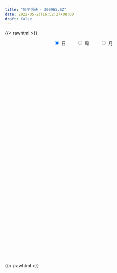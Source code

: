 ```yaml
---
title: "恒宇信通 - 300965.SZ"
date: 2022-05-23T16:52:27+08:00
draft: false
---
```

{{< rawhtml >}}
    <div style="text-align: center">
        <label style="padding: 1rem;"><input style="margin-right: .5rem" type="radio" name="period" value="D" checked onclick="period_change(this)">日</label>
        <label style="padding: 1rem;"><input style="margin-right: .5rem" type="radio" name="period" value="W" onclick="period_change(this)">周</label>
        <label style="padding: 1rem;"><input style="margin-right: .5rem" type="radio" name="period" value="M" onclick="period_change(this)">月</label>
    </div>
    <div id="chart" style="height: 700px;"></div> 
    <script type="text/javascript">
        const D_v = [9160.48,12049.54,10924.5,15261.58,15740.58,11401.06,9531.95,7864.56,5681.0,8265.05,11818.43,9844.99,23509.41,13807.13,10672.39,13280.68,8217.81,9578.67,6442.9,13293.19,30014.98,19151.62,13128.93,21829.76,13429.08,9040.24,16510.15,22124.66,26097.82,16733.57,14391.25,9652.21,12975.05,13853.31,8326.5,10022.7,8595.11,5130.0,5241.33,5235.06,9076.5,6851.0,5909.75,9123.19,5617.13,5884.0,8037.5,6191.25,4481.19,5969.0,6780.0,12691.89,10681.6,14062.66,8988.0,5405.31,7578.82,8328.32,7356.56,9283.16,50428.32,41415.47,22130.64,45776.74,29108.02,19639.81,17754.15,13187.85,33566.63,26972.11,21174.82,14106.37,17080.27,14051.38,13461.19,17861.93,32211.94,18203.41,12422.67,8990.82,7352.0,7813.95,6219.0,7146.79,10285.98,8686.0,6258.77,5938.61,5007.0,5692.0,5475.13,6262.87,6101.0,3756.0,3782.42,6301.0,2643.0,7384.42,2875.19,2671.79,5086.77,3111.77,4320.33,3459.86,3361.0,2492.79,2531.72,2057.0,4333.6,2473.23,3459.0,3182.0,4315.0,4902.0,2685.0,3309.0,18008.93,9796.6,6946.35,5557.09,5809.6,7479.13,6694.29,6049.5,11014.87,7455.45,8727.87,4918.26,8746.62,5589.1,5187.18,7379.26,19926.78,29752.11,16849.77,14820.7,9733.89,6530.0,9584.0,6577.62,6767.0,6761.56,3729.09,4214.8,3882.14,3924.0,5460.3,4332.65,5495.96,4817.96,4742.0,3089.0,2455.0,3717.76,5290.03,2254.0,2271.0,4096.33,4088.57,2464.76,2799.0,3795.0,2236.0,3483.0,2636.0,2665.0,2564.0,2916.0,3197.16,3556.15,3388.0,2181.0,4490.91,2247.0,1500.0,5892.91,4681.91,4108.95,2558.0,1318.0,1993.74,2028.91,1906.95,2204.91,3231.69,1864.0,2118.0,4148.0,2060.0,2145.0,3689.0,4477.74,14650.22,8719.84,5685.11,5063.91,4263.52,4455.33,3187.23,2947.0,3579.99,3839.0,2314.0,1937.0,17328.19,11474.39,9558.23,6762.9,4058.21,5592.61,5785.0,5019.0,3744.29,2846.95,2007.95,2232.0,2302.94,4034.0,2665.0,2570.75,6328.0,6243.4,5180.65,10968.99,5791.56,2626.05,4710.01,2144.79,1806.0,2035.0,2759.0,3152.0,3722.18,2876.01,3169.61,8451.66,6895.52,4640.65,3603.46,3017.57,3094.0,3785.74,2639.66,1939.35,4785.57,3083.0,2936.48,1835.51,2328.0,1461.0]
const D_histogram = [0.0,0.0394137892,0.1255240139,0.2456368838,0.3280856956,0.2922320019,0.1631033542,-0.0072865057,-0.0825957503,-0.0731016272,0.0511176536,0.092559173,0.2718249695,0.3742970061,0.3962461076,0.2373977558,0.127453825,-0.0420913084,-0.1123742227,-0.0354525979,0.2459305733,0.3548902271,0.2650181326,0.3928629824,0.2730471258,0.2110683596,0.2436300904,0.4563538424,0.6676999435,0.5847839039,0.393195947,0.2702770495,0.2089897165,-0.058544228,-0.2325077867,-0.4989943637,-0.8109183068,-0.8944436326,-0.9183788824,-0.8480094928,-0.707524344,-0.6539264892,-0.6120729765,-0.6543226019,-0.6938880085,-0.7466225261,-0.6219028879,-0.5091416677,-0.4111791515,-0.3164795465,-0.3282617922,-0.4379659877,-0.3942510919,-0.2729998802,-0.4866849447,-0.498492025,-0.5530421242,-0.3986044987,-0.3513847343,-0.13372527,0.9977996645,1.4018263224,1.6547955091,1.9224110972,1.7895940716,1.5477997896,1.350232797,1.1819223572,1.1829447262,1.0805826238,0.6533954868,0.3606927354,0.3805932354,0.2779811188,0.0720553337,0.0838685318,-0.8203692141,-1.5111281503,-1.8522910606,-2.0383817313,-2.0203394493,-1.9402528846,-1.745111187,-1.5115489453,-1.1829319639,-0.8947826867,-0.7305793226,-0.6567491188,-0.561526242,-0.4846865329,-0.385278158,-0.3328549259,-0.3737736736,-0.3106562722,-0.2685328377,-0.3502923594,-0.3074183805,-0.4770674113,-0.5025451201,-0.4211381658,-0.2371168284,-0.1459420292,0.058090032,0.2409823088,0.2964650235,0.3572122463,0.3630155178,0.3664345674,0.2677892666,0.1888667152,0.2255683417,0.2148783856,0.2281617753,0.0446565388,-0.0082524771,0.0649675564,0.474908867,0.6163938634,0.7371471558,0.7456367638,0.780534552,0.8424159661,0.8700975138,0.8378092921,0.9457675278,0.9500197096,0.7081932937,0.6135627751,0.6096486346,0.5433467576,0.476554781,0.457181342,0.6710808501,0.9227223318,0.8049246486,0.6290270261,0.4927855518,0.4033730441,0.1313761044,0.0026813521,-0.2457959656,-0.5334286819,-0.6136055657,-0.6270746938,-0.6234008077,-0.5369161403,-0.3820537323,-0.3313415306,-0.2131566128,-0.2000659391,-0.3041306766,-0.310189986,-0.2850674224,-0.3323271641,-0.4485232766,-0.4846657553,-0.4414676252,-0.2942772945,-0.147025984,-0.0466874592,0.0497260178,0.0364035995,0.0563863454,-0.0200800697,-0.0367965397,-0.0687095676,-0.0381185368,-0.01645482,-0.0519006689,0.0345498344,0.0268660597,0.0007274343,-0.1632450896,-0.3165730755,-0.3874614838,-0.3950592283,-0.4599681069,-0.6003816911,-0.6019779532,-0.5234067951,-0.3809215387,-0.1985955125,-0.0559246235,-0.0373578223,0.0639934741,0.1428505547,0.2063401762,0.3151115008,0.3265053129,0.3635917087,0.3763564673,0.4221277304,0.6141369923,0.6514912107,0.6273963688,0.5997192896,0.4690490213,0.2981126338,0.1427665402,-0.0134968766,-0.2591157542,-0.5019640376,-0.5715715506,-0.5767830381,-0.161605798,-0.1712275792,-0.2254013885,-0.1950177249,-0.1957463152,-0.0955139164,-0.0455278063,0.0176733872,-0.025876765,-0.084855042,-0.1514945815,-0.2178210571,-0.2270092476,-0.1266330711,-0.1067852548,-0.0297180963,0.1188077347,0.2925785414,0.1979802569,-0.1834869046,-0.5558639455,-0.7320009429,-0.9293136353,-0.94747148,-0.8885177918,-0.8142062586,-0.8146333046,-0.7285615562,-0.9102138423,-1.0323695884,-0.938722485,-1.0763446176,-0.8916815905,-0.5847784475,-0.308548722,-0.00916213,0.2826835134,0.4734490562,0.654874236,0.7620059614,0.7960739018,0.7692593866,0.8073219066,0.8158423749,0.8118366269,0.7951484542]
const D_fast = [0.0,0.0492672365,0.1667584646,0.3482805555,0.5127507912,0.549955098,0.4616022888,0.2893908025,0.1934326203,0.1846513367,0.3216500308,0.3862313435,0.6334533823,0.8294996705,0.9505102988,0.851011386,0.7729309115,0.592862951,0.494486481,0.5625449564,0.9054107709,1.1030929814,1.0794754201,1.3055360154,1.2539819404,1.244770264,1.3382395174,1.66505173,2.043322817,2.1066027533,2.0133137832,1.9579641481,1.9489242443,1.6667542428,1.4346637374,1.0434285695,0.5287750497,0.2216388157,-0.0318911547,-0.1735241383,-0.2099200755,-0.3198038431,-0.4309685744,-0.6367988503,-0.849836259,-1.0892264082,-1.1199824919,-1.1345066887,-1.1393389603,-1.123759242,-1.2176069357,-1.4368026281,-1.4916505053,-1.4386492637,-1.7740055643,-1.9104356509,-2.1032462812,-2.0484597803,-2.0890861995,-1.9048580527,-0.5238832021,0.2306000365,0.8972681004,1.6454864628,1.9600679551,2.1052236206,2.2452148271,2.3723849767,2.6691435272,2.8369270807,2.5730888154,2.3705592479,2.4856080568,2.4524912199,2.2645792682,2.2973595993,1.1880295498,0.1194885761,-0.6847470994,-1.380433203,-1.8674757832,-2.2724524398,-2.5135885389,-2.6579135334,-2.6250295431,-2.5605759376,-2.5790174041,-2.66937448,-2.7145331637,-2.7588650878,-2.7557762524,-2.7865667517,-2.9209289179,-2.9354755845,-2.9604853595,-3.1298179711,-3.1637985873,-3.4527144708,-3.6038284597,-3.6277060469,-3.5029639166,-3.4482746246,-3.2297200554,-2.9865822014,-2.8569832309,-2.7069329465,-2.6103757955,-2.5153481041,-2.5470460882,-2.5787519608,-2.4856582489,-2.4426286086,-2.3723047751,-2.5446458769,-2.5996180121,-2.5101560894,-1.9814875621,-1.6859040998,-1.3808640185,-1.1859652196,-0.9559337934,-0.6834483878,-0.4382424616,-0.2610783603,0.0833217573,0.3250788665,0.2603007741,0.3190609493,0.4675589674,0.5370937798,0.5894404985,0.6843623949,1.0660321156,1.5483541803,1.6317876591,1.6131467931,1.6001017068,1.6115324601,1.3723795465,1.2443551322,0.9344288232,0.5134389364,0.2798606611,0.1096228596,-0.0425534563,-0.0902978239,-0.030948849,-0.0630720299,0.0018237347,-0.0351020763,-0.215199483,-0.298806289,-0.3449505809,-0.4752921136,-0.7036190453,-0.8609279628,-0.9280967391,-0.854475732,-0.7439809175,-0.6553142575,-0.546469276,-0.5506907944,-0.5166114622,-0.5980978947,-0.6240134997,-0.6731039195,-0.6520425229,-0.634492511,-0.6829135272,-0.5878255653,-0.5887928251,-0.6147495919,-0.8195333882,-1.052004643,-1.2197584222,-1.3261209738,-1.5060218791,-1.7965308861,-1.9486216365,-2.0009021772,-1.9536473054,-1.8209701574,-1.6922804242,-1.6830530786,-1.5657034137,-1.4511336944,-1.3360590288,-1.148509829,-1.0554896887,-0.9275053657,-0.8206514903,-0.6693482946,-0.3238047846,-0.1235777636,0.0091764867,0.1314292299,0.118021217,0.0216129879,-0.0980414707,-0.2576791066,-0.5680769228,-0.9364162155,-1.1489166162,-1.2983238632,-0.9235480726,-0.9759767487,-1.0865009051,-1.1048716726,-1.1545368418,-1.078182922,-1.0395787635,-0.9719592233,-1.0219785667,-1.1021706042,-1.2066837891,-1.3274655289,-1.3934060313,-1.3246881226,-1.3315366201,-1.2618989857,-1.083671221,-0.8367557789,-0.8818589991,-1.3091978868,-1.8205409141,-2.1796781472,-2.6093192484,-2.8643449631,-3.0275207228,-3.1567607543,-3.3608461265,-3.4569147671,-3.8661205138,-4.246368657,-4.3874021749,-4.7941104618,-4.8323678324,-4.6716593012,-4.4725667563,-4.1754706968,-3.812954175,-3.5038263682,-3.1586826293,-2.8610494136,-2.6279629978,-2.4624626663,-2.2225696696,-2.0100886076,-1.8111351989,-1.6290362581]
const D_slow = [0.0,0.0098534473,0.0412344508,0.1026436717,0.1846650956,0.2577230961,0.2984989346,0.2966773082,0.2760283706,0.2577529638,0.2705323772,0.2936721705,0.3616284128,0.4552026644,0.5542641913,0.6136136302,0.6454770865,0.6349542594,0.6068607037,0.5979975542,0.6594801976,0.7482027543,0.8144572875,0.9126730331,0.9809348145,1.0337019044,1.094609427,1.2086978876,1.3756228735,1.5218188495,1.6201178362,1.6876870986,1.7399345277,1.7252984707,1.6671715241,1.5424229332,1.3396933565,1.1160824483,0.8864877277,0.6744853545,0.4976042685,0.3341226462,0.1811044021,0.0175237516,-0.1559482505,-0.3426038821,-0.498079604,-0.6253650209,-0.7281598088,-0.8072796955,-0.8893451435,-0.9988366404,-1.0973994134,-1.1656493834,-1.2873206196,-1.4119436259,-1.5502041569,-1.6498552816,-1.7377014652,-1.7711327827,-1.5216828666,-1.171226286,-0.7575274087,-0.2769246344,0.1704738835,0.5574238309,0.8949820302,1.1904626195,1.486198801,1.756344457,1.9196933287,2.0098665125,2.1050148214,2.1745101011,2.1925239345,2.2134910674,2.0083987639,1.6306167263,1.1675439612,0.6579485284,0.152863666,-0.3321995551,-0.7684773519,-1.1463645882,-1.4420975792,-1.6657932508,-1.8484380815,-2.0126253612,-2.1530069217,-2.2741785549,-2.3704980944,-2.4537118259,-2.5471552443,-2.6248193123,-2.6919525218,-2.7795256116,-2.8563802068,-2.9756470596,-3.1012833396,-3.2065678811,-3.2658470882,-3.3023325955,-3.2878100875,-3.2275645102,-3.1534482544,-3.0641451928,-2.9733913133,-2.8817826715,-2.8148353548,-2.767618676,-2.7112265906,-2.6575069942,-2.6004665504,-2.5893024157,-2.591365535,-2.5751236459,-2.4563964291,-2.3022979633,-2.1180111743,-1.9316019834,-1.7364683454,-1.5258643539,-1.3083399754,-1.0988876524,-0.8624457705,-0.6249408431,-0.4478925196,-0.2945018259,-0.1420896672,-0.0062529778,0.1128857174,0.2271810529,0.3949512655,0.6256318484,0.8268630106,0.9841197671,1.107316155,1.208159416,1.2410034421,1.2416737802,1.1802247888,1.0468676183,0.8934662269,0.7366975534,0.5808473515,0.4466183164,0.3511048833,0.2682695007,0.2149803475,0.1649638627,0.0889311936,0.0113836971,-0.0598831585,-0.1429649496,-0.2550957687,-0.3762622075,-0.4866291138,-0.5601984375,-0.5969549335,-0.6086267983,-0.5961952938,-0.587094394,-0.5729978076,-0.578017825,-0.58721696,-0.6043943519,-0.6139239861,-0.6180376911,-0.6310128583,-0.6223753997,-0.6156588848,-0.6154770262,-0.6562882986,-0.7354315675,-0.8322969384,-0.9310617455,-1.0460537722,-1.196149195,-1.3466436833,-1.4774953821,-1.5727257667,-1.6223746449,-1.6363558007,-1.6456952563,-1.6296968878,-1.5939842491,-1.542399205,-1.4636213298,-1.3819950016,-1.2910970744,-1.1970079576,-1.091476025,-0.9379417769,-0.7750689742,-0.6182198821,-0.4682900597,-0.3510278043,-0.2764996459,-0.2408080108,-0.24418223,-0.3089611686,-0.4344521779,-0.5773450656,-0.7215408251,-0.7619422746,-0.8047491694,-0.8610995166,-0.9098539478,-0.9587905266,-0.9826690057,-0.9940509573,-0.9896326105,-0.9961018017,-1.0173155622,-1.0551892076,-1.1096444718,-1.1663967837,-1.1980550515,-1.2247513652,-1.2321808893,-1.2024789556,-1.1293343203,-1.0798392561,-1.1257109822,-1.2646769686,-1.4476772043,-1.6800056131,-1.9168734831,-2.1390029311,-2.3425544957,-2.5462128219,-2.7283532109,-2.9559066715,-3.2139990686,-3.4486796898,-3.7177658442,-3.9406862419,-4.0868808537,-4.1640180342,-4.1663085668,-4.0956376884,-3.9772754244,-3.8135568654,-3.623055375,-3.4240368996,-3.2317220529,-3.0298915763,-2.8259309825,-2.6229718258,-2.4241847123]
const D_data = [['2021-05-12', 78.6952, 78.0677, 77.2012, 78.8147],['2021-05-13', 77.3904, 78.6853, 77.1912, 80.4482],['2021-05-14', 79.0837, 79.6813, 78.2072, 80.1494],['2021-05-17', 80.6773, 80.8267, 80.6574, 83.2669],['2021-05-18', 79.6813, 81.1554, 78.4363, 82.4602],['2021-05-19', 80.6773, 80.0797, 80.0299, 82.241],['2021-05-20', 80.2789, 78.6853, 78.6853, 80.4781],['2021-05-21', 78.6355, 77.4602, 77.4203, 79.1534],['2021-05-24', 77.61, 77.99, 77.28, 78.66],['2021-05-25', 77.91, 78.85, 77.52, 79.49],['2021-05-26', 79.03, 80.68, 78.41, 80.86],['2021-05-27', 80.16, 80.19, 80.01, 81.15],['2021-05-28', 80.19, 82.71, 80.02, 84.2],['2021-05-31', 83.58, 82.83, 81.8, 83.58],['2021-06-01', 82.35, 82.54, 82.08, 83.4],['2021-06-02', 82.25, 80.24, 80.11, 82.5],['2021-06-03', 80.24, 80.36, 80.2, 81.28],['2021-06-04', 80.6, 78.98, 78.91, 80.88],['2021-06-07', 79.0, 79.6, 78.93, 80.39],['2021-06-08', 79.25, 81.49, 78.6, 81.49],['2021-06-09', 81.5, 85.2, 81.5, 86.78],['2021-06-10', 84.5, 84.44, 83.5, 85.56],['2021-06-11', 84.02, 82.36, 82.12, 85.32],['2021-06-15', 81.88, 85.58, 81.0, 86.72],['2021-06-16', 85.13, 82.9, 82.28, 85.39],['2021-06-17', 82.4, 83.47, 82.4, 84.66],['2021-06-18', 84.0, 84.91, 82.8, 86.72],['2021-06-21', 84.75, 88.28, 84.69, 89.05],['2021-06-22', 87.9, 90.05, 86.51, 91.6],['2021-06-23', 89.75, 87.42, 87.28, 89.75],['2021-06-24', 87.5, 85.93, 85.62, 88.94],['2021-06-25', 86.0, 86.44, 84.89, 86.85],['2021-06-28', 86.44, 87.15, 86.44, 88.77],['2021-06-29', 87.01, 83.98, 83.95, 87.96],['2021-06-30', 84.0, 84.08, 83.1, 84.65],['2021-07-01', 85.0, 81.66, 81.62, 85.32],['2021-07-02', 81.5, 79.2, 79.1, 81.99],['2021-07-05', 79.0, 80.48, 78.81, 80.69],['2021-07-06', 80.1, 80.35, 79.75, 81.16],['2021-07-07', 80.2, 81.06, 79.5, 81.27],['2021-07-08', 80.43, 81.97, 80.43, 82.89],['2021-07-09', 81.5, 80.92, 80.58, 81.77],['2021-07-12', 81.0, 80.56, 79.79, 81.19],['2021-07-13', 80.56, 79.01, 78.7, 80.86],['2021-07-14', 78.98, 78.27, 78.11, 79.25],['2021-07-15', 78.5, 77.24, 76.84, 78.94],['2021-07-16', 77.3, 79.05, 77.02, 79.97],['2021-07-19', 78.78, 79.01, 78.2, 80.5],['2021-07-20', 78.01, 78.93, 77.6, 79.4],['2021-07-21', 78.89, 79.01, 78.66, 79.45],['2021-07-22', 79.15, 77.52, 77.5, 79.18],['2021-07-23', 77.5, 75.52, 73.98, 78.09],['2021-07-26', 75.7, 76.78, 75.43, 78.88],['2021-07-27', 76.25, 77.77, 73.98, 79.0],['2021-07-28', 77.08, 72.84, 71.51, 77.08],['2021-07-29', 73.19, 74.17, 73.19, 75.15],['2021-07-30', 73.68, 72.82, 72.43, 74.1],['2021-08-02', 72.82, 75.1, 72.12, 75.37],['2021-08-03', 74.98, 73.76, 73.56, 75.88],['2021-08-04', 74.08, 76.17, 73.88, 76.5],['2021-08-05', 75.8, 91.4, 75.79, 91.4],['2021-08-06', 90.0, 87.22, 86.0, 93.5],['2021-08-09', 87.56, 88.2, 85.5, 88.43],['2021-08-10', 87.0, 91.16, 86.76, 99.58],['2021-08-11', 91.09, 87.99, 87.69, 93.17],['2021-08-12', 88.01, 87.0, 85.08, 88.01],['2021-08-13', 87.08, 87.63, 86.11, 90.51],['2021-08-16', 86.88, 88.17, 86.07, 90.5],['2021-08-17', 89.01, 90.98, 88.0, 96.87],['2021-08-18', 90.99, 90.55, 88.8, 94.52],['2021-08-19', 90.0, 86.0, 85.51, 90.0],['2021-08-20', 85.45, 86.42, 84.25, 87.73],['2021-08-23', 86.42, 90.19, 86.3, 90.45],['2021-08-24', 89.7, 89.0, 86.6, 89.7],['2021-08-25', 88.97, 87.32, 86.0, 90.99],['2021-08-26', 86.3, 89.9, 86.3, 90.9],['2021-08-27', 84.8, 76.0, 74.63, 84.8],['2021-08-30', 75.29, 73.67, 73.0, 76.65],['2021-08-31', 73.6, 74.1, 71.89, 74.99],['2021-09-01', 73.99, 73.18, 71.8, 74.08],['2021-09-02', 73.0, 73.71, 72.98, 74.87],['2021-09-03', 74.5, 73.15, 72.68, 74.5],['2021-09-06', 73.16, 73.78, 72.67, 74.08],['2021-09-07', 73.62, 73.98, 73.26, 74.43],['2021-09-08', 74.9, 75.43, 74.0, 75.55],['2021-09-09', 75.2, 75.54, 74.01, 75.85],['2021-09-10', 75.15, 74.31, 74.08, 75.42],['2021-09-13', 74.2, 72.99, 72.82, 74.2],['2021-09-14', 73.04, 72.93, 72.78, 73.94],['2021-09-15', 72.96, 72.43, 71.87, 73.25],['2021-09-16', 72.4, 72.51, 72.02, 73.37],['2021-09-17', 72.66, 71.7, 71.2, 73.7],['2021-09-22', 71.0, 69.92, 69.71, 71.0],['2021-09-23', 70.98, 70.64, 70.0, 71.1],['2021-09-24', 70.46, 70.05, 69.98, 70.47],['2021-09-27', 70.28, 67.75, 67.3, 70.49],['2021-09-28', 67.81, 68.54, 67.81, 68.92],['2021-09-29', 68.36, 64.8, 64.8, 68.36],['2021-09-30', 64.82, 65.25, 64.82, 65.79],['2021-10-08', 65.57, 65.92, 65.57, 66.27],['2021-10-11', 65.91, 67.2, 65.91, 68.45],['2021-10-12', 66.8, 66.16, 65.7, 66.81],['2021-10-13', 66.18, 67.87, 65.68, 68.0],['2021-10-14', 67.86, 68.31, 67.66, 68.86],['2021-10-15', 68.33, 67.12, 67.03, 68.68],['2021-10-18', 67.12, 67.32, 66.8, 67.48],['2021-10-19', 67.07, 66.67, 66.67, 67.2],['2021-10-20', 66.67, 66.54, 66.4, 67.15],['2021-10-21', 66.56, 64.85, 64.63, 66.76],['2021-10-22', 65.44, 64.4, 64.31, 65.44],['2021-10-25', 64.37, 65.51, 63.5, 66.24],['2021-10-26', 65.03, 64.78, 64.54, 65.51],['2021-10-27', 65.72, 64.89, 64.85, 67.49],['2021-10-28', 64.0, 61.7, 61.65, 64.0],['2021-10-29', 61.71, 62.34, 61.66, 62.72],['2021-11-01', 62.34, 63.63, 62.13, 63.9],['2021-11-02', 64.0, 69.02, 63.88, 70.0],['2021-11-03', 67.05, 67.25, 66.2, 67.88],['2021-11-04', 67.07, 67.93, 66.0, 68.08],['2021-11-05', 67.53, 67.18, 67.12, 68.6],['2021-11-08', 66.95, 67.98, 65.55, 68.66],['2021-11-09', 68.27, 69.0, 67.68, 69.9],['2021-11-10', 69.0, 69.3, 68.54, 70.56],['2021-11-11', 68.82, 69.05, 68.48, 69.96],['2021-11-12', 69.67, 71.59, 69.12, 72.49],['2021-11-15', 71.59, 71.25, 70.69, 72.1],['2021-11-16', 70.78, 68.11, 68.1, 71.21],['2021-11-17', 68.02, 69.52, 68.0, 69.96],['2021-11-18', 69.2, 70.85, 69.2, 71.54],['2021-11-19', 70.8, 70.33, 70.03, 71.28],['2021-11-22', 70.38, 70.38, 69.38, 70.5],['2021-11-23', 70.39, 71.14, 69.78, 71.44],['2021-11-24', 71.2, 75.09, 71.08, 75.3],['2021-11-25', 74.88, 77.54, 74.68, 82.69],['2021-11-26', 76.91, 74.07, 73.81, 77.88],['2021-11-29', 72.5, 73.25, 71.51, 74.46],['2021-11-30', 73.25, 73.5, 72.8, 74.84],['2021-12-01', 73.0, 74.0, 72.6, 74.22],['2021-12-02', 73.5, 71.12, 71.12, 74.0],['2021-12-03', 71.14, 72.06, 71.0, 73.5],['2021-12-06', 72.01, 69.61, 69.61, 72.06],['2021-12-07', 69.64, 67.51, 67.41, 70.48],['2021-12-08', 67.51, 68.79, 67.51, 69.31],['2021-12-09', 68.78, 68.99, 68.41, 69.39],['2021-12-10', 68.91, 68.77, 68.1, 69.24],['2021-12-13', 69.2, 69.66, 68.47, 69.79],['2021-12-14', 69.65, 70.86, 69.19, 70.92],['2021-12-15', 70.75, 69.87, 69.85, 71.29],['2021-12-16', 69.88, 70.99, 69.88, 72.07],['2021-12-17', 71.36, 69.89, 69.88, 71.6],['2021-12-20', 69.39, 67.99, 67.75, 69.52],['2021-12-21', 68.01, 68.68, 68.0, 68.76],['2021-12-22', 68.64, 68.88, 68.14, 69.25],['2021-12-23', 68.7, 67.65, 67.52, 68.88],['2021-12-24', 67.6, 66.0, 65.38, 67.8],['2021-12-27', 65.9, 66.17, 65.59, 66.5],['2021-12-28', 66.24, 66.75, 66.08, 67.57],['2021-12-29', 66.18, 68.2, 66.18, 68.39],['2021-12-30', 67.67, 68.74, 67.61, 69.39],['2021-12-31', 68.74, 68.66, 68.43, 69.18],['2022-01-04', 68.66, 69.06, 68.42, 69.37],['2022-01-05', 69.21, 67.86, 67.51, 69.58],['2022-01-06', 67.86, 68.25, 67.5, 68.56],['2022-01-07', 68.3, 66.82, 66.82, 68.52],['2022-01-10', 66.83, 67.21, 66.0, 67.58],['2022-01-11', 67.57, 66.76, 66.51, 67.74],['2022-01-12', 66.66, 67.41, 66.66, 67.49],['2022-01-13', 67.69, 67.33, 67.0, 68.34],['2022-01-14', 66.82, 66.46, 66.4, 67.71],['2022-01-17', 66.49, 68.03, 66.48, 68.16],['2022-01-18', 68.2, 67.0, 66.9, 68.4],['2022-01-19', 66.58, 66.6, 66.58, 67.22],['2022-01-20', 66.6, 64.2, 64.18, 66.95],['2022-01-21', 64.22, 63.18, 63.18, 64.25],['2022-01-24', 63.05, 63.21, 62.9, 63.88],['2022-01-25', 63.23, 63.35, 63.23, 66.46],['2022-01-26', 62.98, 61.95, 61.5, 63.16],['2022-01-27', 61.97, 59.86, 59.83, 62.0],['2022-01-28', 59.95, 60.55, 59.55, 60.96],['2022-02-07', 61.99, 61.11, 61.02, 61.99],['2022-02-08', 61.11, 61.93, 61.0, 62.3],['2022-02-09', 61.62, 62.85, 61.59, 62.85],['2022-02-10', 62.8, 62.9, 62.26, 63.13],['2022-02-11', 62.67, 61.51, 61.5, 62.89],['2022-02-14', 61.51, 62.65, 61.51, 63.5],['2022-02-15', 62.59, 62.71, 62.15, 62.94],['2022-02-16', 62.7, 62.82, 62.0, 63.15],['2022-02-17', 62.5, 63.85, 62.5, 64.41],['2022-02-18', 63.59, 63.01, 62.4, 63.59],['2022-02-21', 63.3, 63.55, 63.02, 63.74],['2022-02-22', 64.12, 63.5, 63.45, 65.1],['2022-02-23', 63.42, 64.23, 62.6, 64.52],['2022-02-24', 64.02, 66.98, 63.6, 67.82],['2022-02-25', 68.0, 66.05, 65.0, 68.0],['2022-02-28', 67.54, 65.73, 65.3, 67.54],['2022-03-01', 65.3, 65.96, 64.8, 66.66],['2022-03-02', 65.69, 64.61, 64.51, 65.8],['2022-03-03', 64.61, 63.55, 63.54, 64.88],['2022-03-04', 63.46, 63.0, 62.73, 64.38],['2022-03-07', 63.17, 62.16, 61.8, 63.92],['2022-03-08', 62.0, 59.8, 59.72, 62.43],['2022-03-09', 60.1, 58.15, 57.07, 60.9],['2022-03-10', 58.98, 58.97, 58.68, 59.68],['2022-03-11', 58.7, 59.02, 57.52, 59.12],['2022-03-14', 58.78, 65.0, 58.27, 70.5],['2022-03-15', 64.49, 60.53, 60.49, 64.9],['2022-03-16', 60.7, 59.52, 56.5, 61.46],['2022-03-17', 59.52, 60.22, 59.52, 61.45],['2022-03-18', 60.24, 59.62, 59.01, 60.38],['2022-03-21', 59.8, 60.9, 59.38, 61.68],['2022-03-22', 61.95, 60.48, 60.0, 62.66],['2022-03-23', 60.23, 60.8, 59.58, 62.0],['2022-03-24', 60.65, 59.37, 59.11, 60.65],['2022-03-25', 59.89, 58.71, 58.7, 60.34],['2022-03-28', 57.82, 58.03, 57.11, 58.67],['2022-03-29', 58.03, 57.37, 57.37, 58.97],['2022-03-30', 57.38, 57.54, 57.08, 57.88],['2022-03-31', 57.53, 58.85, 57.12, 58.97],['2022-04-01', 58.62, 57.9, 57.61, 58.62],['2022-04-06', 57.99, 58.65, 57.8, 58.93],['2022-04-07', 58.6, 60.02, 58.6, 60.63],['2022-04-08', 60.08, 61.21, 59.0, 61.5],['2022-04-11', 60.39, 58.1, 57.6, 60.4],['2022-04-12', 55.01, 53.06, 50.12, 55.01],['2022-04-13', 52.23, 50.66, 50.65, 52.69],['2022-04-14', 50.8, 50.92, 50.14, 51.4],['2022-04-15', 50.9, 48.75, 48.32, 50.91],['2022-04-18', 48.8, 49.4, 47.85, 49.77],['2022-04-19', 49.4, 49.45, 49.1, 50.12],['2022-04-20', 49.99, 49.0, 48.63, 49.99],['2022-04-21', 48.8, 47.26, 47.26, 49.73],['2022-04-22', 47.21, 47.58, 46.05, 48.27],['2022-04-25', 47.27, 42.9, 42.9, 47.27],['2022-04-26', 44.3, 41.6, 41.6, 44.36],['2022-04-27', 41.3, 42.96, 40.53, 43.37],['2022-04-28', 39.64, 38.62, 38.09, 40.34],['2022-04-29', 38.62, 41.45, 38.62, 41.79],['2022-05-05', 41.1, 43.15, 41.1, 44.16],['2022-05-06', 42.39, 43.4, 41.95, 44.11],['2022-05-09', 43.39, 44.53, 43.39, 44.95],['2022-05-10', 44.0, 45.56, 44.0, 45.82],['2022-05-11', 45.88, 45.33, 45.31, 46.48],['2022-05-12', 45.33, 46.12, 45.11, 46.43],['2022-05-13', 46.09, 46.01, 45.5, 46.96],['2022-05-16', 45.79, 45.6, 45.3, 48.54],['2022-05-17', 45.8, 45.01, 44.47, 45.8],['2022-05-18', 45.0, 46.04, 44.87, 46.32],['2022-05-19', 45.8, 46.03, 45.43, 46.26],['2022-05-20', 46.02, 46.15, 45.69, 46.45],['2022-05-23', 46.15, 46.22, 45.71, 46.33]]
const W_v = [81554.49,193686.9,122456.35,83738.06,74262.68,20481.69,54011.63,59799.73,59118.88,55556.68,82031.62,60809.23,88999.51,53772.67,31533.89,34571.57,36113.33,46716.39,116811.83,134409.36,109007.78,94666.71,54782.85,38596.54,28375.61,13639.42,19203.61,2671.79,19339.73,13888.34,18543.0,43617.97,37047.39,35437.3,79095.1,47246.21,25354.59,24030.87,19293.79,15174.66,12313.0,13978.16,15863.06,18741.77,9452.51,13421.69,33681.8,22655.1,14616.99,49181.92,22987.85,13241.89,15142.15,29277.26,11896.79,25114.98,8244.11,14476.32,14968.56,1461.0]
const W_histogram = [0.0,-1.6132403419,-3.3808969249,-4.6949463695,-5.6056844826,-5.7683453826,-5.4665085511,-5.0720386996,-4.1518514403,-3.5139993796,-2.6247941055,-1.6716453409,-0.7896676677,-0.5564144821,-0.1689223059,0.0662104963,0.0874331154,0.0262378345,1.0078148181,1.6964192373,2.0580452493,1.6033191121,1.1402021851,0.9494135088,0.6965598637,0.4777374609,0.0896017122,-0.0354312437,0.0449020847,-0.0005237673,-0.0802708872,0.2631753968,0.8258256607,1.1326452983,1.5795380546,1.7202474176,1.5760633426,1.5387156777,1.2470552911,1.2264493437,1.086840452,0.9719343622,0.689972264,0.3579925103,0.2403550621,0.2971436886,0.5578841976,0.5428682434,0.2952129076,0.2063382668,0.1248082859,0.0582530349,0.2673685953,-0.3687068491,-0.7798457335,-1.3432043463,-1.4537309886,-1.2292043302,-0.9612708368,-0.6824526024]
const W_fast = [0.0,-2.0165504274,-4.6294312416,-7.1172172786,-9.4293765123,-11.0341237579,-12.0989140643,-12.9724538876,-13.0902294884,-13.3308772726,-13.0978705249,-12.5626330955,-11.8780723392,-11.7839227741,-11.4386611744,-11.1869757482,-11.1438948502,-11.1985306725,-9.9649999843,-8.8522907559,-7.9761534315,-8.0300497907,-8.2081161714,-8.1615514705,-8.2402651497,-8.3396531872,-8.7053885079,-8.8392792748,-8.7477204251,-8.793277219,-8.8930920608,-8.4838519275,-7.7147452484,-7.1247642862,-6.2829870163,-5.7122157989,-5.4623840382,-5.1150527838,-5.0949493475,-4.8089429591,-4.6768417378,-4.5487642369,-4.6582332692,-4.9007148954,-4.958263578,-4.8271890294,-4.426977471,-4.3062763643,-4.4801284732,-4.5174185474,-4.5677464568,-4.619738449,-4.3437807398,-5.0720328965,-5.6781332142,-6.5772929137,-7.0512523031,-7.1340267273,-7.1064109431,-6.9982058592]
const W_slow = [0.0,-0.4033100855,-1.2485343167,-2.4222709091,-3.8236920297,-5.2657783754,-6.6324055131,-7.900415188,-8.9383780481,-9.816877893,-10.4730764194,-10.8909877546,-11.0884046715,-11.227508292,-11.2697388685,-11.2531862445,-11.2313279656,-11.224768507,-10.9728148024,-10.5487099931,-10.0341986808,-9.6333689028,-9.3483183565,-9.1109649793,-8.9368250134,-8.8173906482,-8.7949902201,-8.803848031,-8.7926225099,-8.7927534517,-8.8128211735,-8.7470273243,-8.5405709091,-8.2574095845,-7.8625250709,-7.4324632165,-7.0384473808,-6.6537684614,-6.3420046386,-6.0353923027,-5.7636821897,-5.5206985992,-5.3482055332,-5.2587074056,-5.1986186401,-5.124332718,-4.9848616686,-4.8491446077,-4.7753413808,-4.7237568141,-4.6925547426,-4.6779914839,-4.6111493351,-4.7033260474,-4.8982874807,-5.2340885673,-5.5975213145,-5.904822397,-6.1451401062,-6.3157532568]
const W_data = [['2021-04-02', 135.4582, 127.8685, 126.992, 136.4542],['2021-04-09', 115.5378, 102.5896, 101.0956, 125.9363],['2021-04-16', 99.6514, 89.3526, 87.2012, 100.3685],['2021-04-23', 89.1036, 83.1673, 83.1673, 90.5179],['2021-04-30', 82.8088, 77.5996, 77.3904, 83.3466],['2021-05-07', 77.988, 78.8446, 77.4004, 80.6175],['2021-05-14', 78.7151, 79.6813, 76.2052, 80.4582],['2021-05-21', 80.6773, 77.4602, 77.4203, 83.2669],['2021-05-28', 77.61, 82.71, 77.28, 84.2],['2021-06-04', 83.58, 78.98, 78.91, 83.58],['2021-06-11', 79.0, 82.36, 78.6, 86.78],['2021-06-18', 81.88, 84.91, 81.0, 86.72],['2021-06-25', 84.75, 86.44, 84.69, 91.6],['2021-07-02', 86.44, 79.2, 79.1, 88.77],['2021-07-09', 79.0, 80.92, 78.81, 82.89],['2021-07-16', 81.0, 79.05, 76.84, 81.19],['2021-07-23', 78.78, 75.52, 73.98, 80.5],['2021-07-30', 75.7, 72.82, 71.51, 79.0],['2021-08-06', 72.82, 87.22, 72.12, 93.5],['2021-08-13', 87.56, 87.63, 85.08, 99.58],['2021-08-20', 86.88, 86.42, 84.25, 96.87],['2021-08-27', 86.42, 76.0, 74.63, 90.99],['2021-09-03', 75.29, 73.15, 71.8, 76.65],['2021-09-10', 73.16, 74.31, 72.67, 75.85],['2021-09-17', 74.2, 71.7, 71.2, 74.2],['2021-09-24', 71.0, 70.05, 69.71, 71.1],['2021-09-30', 70.28, 65.25, 64.8, 70.49],['2021-10-08', 65.57, 65.92, 65.57, 66.27],['2021-10-15', 65.91, 67.12, 65.68, 68.86],['2021-10-22', 67.12, 64.4, 64.31, 67.48],['2021-10-29', 64.37, 62.34, 61.65, 67.49],['2021-11-05', 62.34, 67.18, 62.13, 70.0],['2021-11-12', 66.95, 71.59, 65.55, 72.49],['2021-11-19', 71.59, 70.33, 68.0, 72.1],['2021-11-26', 70.38, 74.07, 69.38, 82.69],['2021-12-03', 72.5, 72.06, 71.0, 74.84],['2021-12-10', 72.01, 68.77, 67.41, 72.06],['2021-12-17', 69.2, 69.89, 68.47, 72.07],['2021-12-24', 69.39, 66.0, 65.38, 69.52],['2021-12-31', 65.9, 68.66, 65.59, 69.39],['2022-01-07', 68.66, 66.82, 66.82, 69.58],['2022-01-14', 66.83, 66.46, 66.0, 68.34],['2022-01-21', 66.49, 63.18, 63.18, 68.4],['2022-01-28', 63.05, 60.55, 59.55, 66.46],['2022-02-11', 61.99, 61.51, 61.0, 63.13],['2022-02-18', 61.51, 63.01, 61.51, 64.41],['2022-02-25', 63.3, 66.05, 62.6, 68.0],['2022-03-04', 67.54, 63.0, 62.73, 67.54],['2022-03-11', 63.17, 59.02, 57.07, 63.92],['2022-03-18', 58.78, 59.62, 56.5, 70.5],['2022-03-25', 59.8, 58.71, 58.7, 62.66],['2022-04-01', 57.82, 57.9, 57.08, 58.97],['2022-04-08', 57.99, 61.21, 57.8, 61.5],['2022-04-15', 60.39, 48.75, 48.32, 60.4],['2022-04-22', 48.8, 47.58, 46.05, 50.12],['2022-04-29', 47.27, 41.45, 38.09, 47.27],['2022-05-06', 41.1, 43.4, 41.1, 44.16],['2022-05-13', 43.39, 46.01, 43.39, 46.96],['2022-05-20', 45.79, 46.15, 44.47, 48.54],['2022-05-27', 46.15, 46.22, 45.71, 46.33]]
const M_v = [555698.48,207219.06,308744.77,167552.99,485521.76,123971.95,54442.86,219752.3499999999,106545.53,60895.99,62241.11,114333.64,84096.18,39149.99]
const M_histogram = [0.0,0.3337919088,0.6045195877,0.02179104,-0.2650959049,-0.9973847042,-1.5891048034,-1.1601637981,-1.1324163554,-1.5636865868,-1.4083515955,-1.6599178393,-2.8209129109,-3.0697920352]
const M_fast = [0.0,0.417239886,0.8390974619,0.2618166741,-0.091344247,-1.0729792223,-2.0619755223,-1.9230754666,-2.1784321127,-3.0006239909,-3.1973768984,-3.863922602,-5.7301459014,-6.7464730345]
const M_slow = [0.0,0.0834479772,0.2345778741,0.2400256341,0.1737516579,-0.0755945181,-0.472870719,-0.7629116685,-1.0460157573,-1.436937404,-1.7890253029,-2.2040047627,-2.9092329905,-3.6766809993]
const M_data = [['2021-04-30', 135.4582, 77.5996, 77.3904, 136.4542],['2021-05-31', 77.988, 82.83, 76.2052, 84.2],['2021-06-30', 82.35, 84.08, 78.6, 91.6],['2021-07-30', 85.0, 72.82, 71.51, 85.32],['2021-08-31', 72.82, 74.1, 71.89, 99.58],['2021-09-30', 73.99, 65.25, 64.8, 75.85],['2021-10-29', 65.57, 62.34, 61.65, 68.86],['2021-11-30', 62.34, 73.5, 62.13, 82.69],['2021-12-31', 73.0, 68.66, 65.38, 74.22],['2022-01-28', 68.66, 60.55, 59.55, 69.58],['2022-02-28', 61.99, 65.73, 61.0, 68.0],['2022-03-31', 65.3, 58.85, 56.5, 70.5],['2022-04-29', 58.62, 41.45, 38.09, 61.5],['2022-05-31', 41.1, 46.22, 41.1, 48.54]]
        const D_a = [null,null,null,83.2669,null,null,null,null,77.28,null,null,null,null,null,null,null,null,null,null,null,null,null,null,null,null,null,null,null,91.6,null,null,null,null,null,null,null,null,null,null,null,null,null,null,null,null,76.84,null,null,null,79.45,null,null,null,null,71.51,null,null,null,null,null,null,null,null,99.58,null,null,null,null,null,null,null,null,null,null,null,null,null,null,null,71.8,null,null,null,null,null,75.85,null,null,null,null,null,null,null,null,null,null,null,64.8,null,null,null,null,null,68.86,null,null,null,null,null,null,null,null,null,61.65,null,null,null,null,null,null,null,null,null,null,72.49,null,null,null,null,null,69.38,null,null,null,null,null,74.84,null,null,null,null,67.41,null,null,null,null,null,null,72.07,null,null,null,null,null,65.38,null,null,null,null,null,null,null,null,null,null,null,null,null,null,null,68.4,null,null,null,null,null,null,null,59.55,null,null,null,null,null,null,null,null,null,null,null,null,null,null,68.0,null,null,null,null,null,null,null,null,null,null,null,null,56.5,null,null,null,null,null,null,null,null,null,null,null,null,null,null,61.5,null,null,null,null,null,null,null,null,null,null,null,null,null,38.09,null,null,null,null,null,null,null,null,48.54,null,null,null,null,null]
const W_a = [null,null,null,null,null,null,76.2052,null,null,null,null,null,91.6,null,null,null,null,null,null,null,null,null,null,null,null,null,null,null,null,null,61.65,null,null,null,null,null,null,72.07,null,null,null,null,null,null,null,null,null,null,null,null,null,null,null,null,null,38.09,null,null,null,null]
const M_a = [null,null,null,null,null,null,61.65,null,null,null,null,null,null,null]
        const D_b = [[{ coord: ['2021-05-17', 83.2669] }, { coord: ['2021-08-10', 77.28] }],[{ coord: ['2021-09-29', 68.86] }, { coord: ['2021-11-12', 64.8] }],[{ coord: ['2021-11-12', 72.49] }, { coord: ['2021-12-16', 69.38] }],[{ coord: ['2021-12-24', 68.0] }, { coord: ['2022-02-25', 65.38] }]]
const W_b = []
const M_b = []
    </script>
{{< /rawhtml >}}